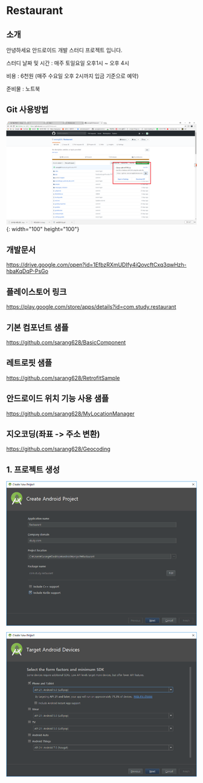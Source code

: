 # Restaurant

## 소개
안녕하세요 안드로이드 개발 스터디 프로젝트 입니다.

스터디 날짜 및 시간 : 매주 토일요일 오후1시 ~ 오후 4시

비용 : 6천원 (매주 수요일 오후 2시까지 입금 기준으로 예약)

준비물 : 노트북

## Git 사용방법
![Alt Text](sample/git/0.png){: width="100" height="100"}


## 개발문서
https://drive.google.com/open?id=1EfbzRXmUDIfy4iQovcftCxq3qwHzh-hbaKqDqP-PsGo

## 플레이스토어 링크
https://play.google.com/store/apps/details?id=com.study.restaurant

## 기본 컴포넌트 샘플
https://github.com/sarang628/BasicComponent

## 레트로핏 샘플
https://github.com/sarang628/RetrofitSample

## 안드로이드 위치 기능 사용 샘플
https://github.com/sarang628/MyLocationManager

## 지오코딩(좌표 -> 주소 변환)
https://github.com/sarang628/Geocoding

## 1. 프로젝트 생성
![Alt Text](sample/0.png)

![Alt Text](sample/1.png)